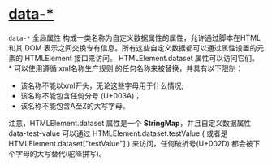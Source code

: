 # [data-*](https://developer.mozilla.org/zh-CN/docs/Web/HTML/Global_attributes/data-*)

```data-*``` 全局属性 构成一类名称为自定义数据属性的属性，允许通过脚本在HTML 和其 DOM 表示之间交换专有信息。所有这些自定义数据都可以通过属性设置的元素的 HTMLElement 接口来访问。  HTMLElement.dataset 属性可以访问它们。 * 可以使用遵循 xml名称生产规则 的任何名称来被替换，并具有以下限制：

- 该名称不能以xml开头，无论这些字母用于什么情况;
- 该名称不能包含任何分号 (U+003A)；
- 该名称不能包含A至Z的大写字母。

注意，HTMLElement.dataset 属性是一个 **StringMap**，并且自定义数据属性 data-test-value 可以通过 HTMLElement.dataset.testValue ( 或者是 HTMLElement.dataset["testValue"] )  来访问，任何破折号(U+002D) 都会被下个字母的大写替代(驼峰拼写)。
